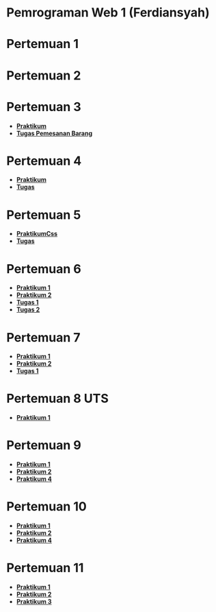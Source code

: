 # Pemrograman Web 1 (Ferdiansyah)

# Pertemuan 1

# Pertemuan 2

# Pertemuan 3

- **[Praktikum](https://terpadu-nurul-fikri.github.io/pemweb_1/pertemuan3/Praktikum/index.html)**
- **[Tugas Pemesanan Barang](https://terpadu-nurul-fikri.github.io/pemweb_1/pertemuan3/tugas_pemesanan_barang/index.html)**

# Pertemuan 4

- **[Praktikum](https://terpadu-nurul-fikri.github.io/pemweb_1/pertemuan4/Praktikum/home.html)**
- **[Tugas](https://terpadu-nurul-fikri.github.io/pemweb_1/pertemuan4/tugas/index.html)**

# Pertemuan 5

- **[PraktikumCss](https://terpadu-nurul-fikri.github.io/pemweb_1/pertemuan5/Praktikum_css/index.html)**
- **[Tugas](https://terpadu-nurul-fikri.github.io/pemweb_1/pertemuan5/tugas/index.html)**

# Pertemuan 6

- **[Praktikum 1](https://terpadu-nurul-fikri.github.io/pemweb_1/pertemuan6/praktikum/cssbox1.html)**
- **[Praktikum 2](https://terpadu-nurul-fikri.github.io/pemweb_1/pertemuan6/praktikum/cssbox2.html)**
- **[Tugas 1](https://terpadu-nurul-fikri.github.io/pemweb_1/pertemuan6/tugas_1/tugas.html)**
- **[Tugas 2](https://terpadu-nurul-fikri.github.io/pemweb_1/pertemuan6/tugas_2/tugas.html)**

# Pertemuan 7

- **[Praktikum 1](https://terpadu-nurul-fikri.github.io/pemweb_1/pertemuan7/praktikum/index.html)**
- **[Praktikum 2](https://terpadu-nurul-fikri.github.io/pemweb_1/pertemuan7/praktikum2/index.html)**
- **[Tugas 1](https://terpadu-nurul-fikri.github.io/pemweb_1/pertemuan7/tugas/index.html)**

# Pertemuan 8 UTS

- **[Praktikum 1](https://terpadu-nurul-fikri.github.io/pemweb_1/pertemuan7/praktikum/index.html)**

# Pertemuan 9

- **[Praktikum 1](https://terpadu-nurul-fikri.github.io/pemweb_1/pertemuan9/index.html)**
- **[Praktikum 2](https://terpadu-nurul-fikri.github.io/pemweb_1/pertemuan9/index2.html)**
- **[Praktikum 4](https://terpadu-nurul-fikri.github.io/pemweb_1/pertemuan9/index4.html)**

# Pertemuan 10

- **[Praktikum 1](https://terpadu-nurul-fikri.github.io/pemweb_1/pertemuan10/index.html)**
- **[Praktikum 2](https://terpadu-nurul-fikri.github.io/pemweb_1/pertemuan10/login-js.html)**
- **[Praktikum 4](https://terpadu-nurul-fikri.github.io/pemweb_1/pertemuan10/chat-js.html)**

# Pertemuan 11

- **[Praktikum 1](https://terpadu-nurul-fikri.github.io/pemweb_1/pertemuan11/praktikum/kalkulator.html)**
- **[Praktikum 2](https://terpadu-nurul-fikri.github.io/pemweb_1/pertemuan11/praktikum2/kurs.html)**
- **[Praktikum 3](https://terpadu-nurul-fikri.github.io/pemweb_1/pertemuan11/praktikum3/index.html)**
